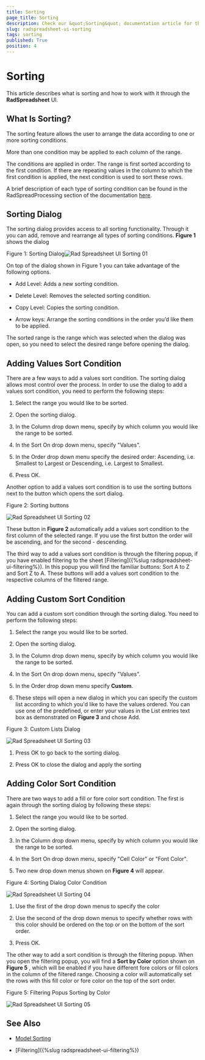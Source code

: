 ```yaml
---
title: Sorting
page_title: Sorting
description: Check our &quot;Sorting&quot; documentation article for the RadSpreadsheet {{ site.framework_name }} control.
slug: radspreadsheet-ui-sorting
tags: sorting
published: True
position: 4
---
```


# Sorting

This article describes what is sorting and how to work with it through the __RadSpreadsheet__ UI.

## What Is Sorting?

The sorting feature allows the user to arrange the data according to one or more sorting conditions.
        

More than one condition may be applied to each column of the range.
        

The conditions are applied in order. The range is first sorted according to the first condition. If there are repeating values in the column to which the first condition is applied, the next condition is used to sort these rows.
        

A brief description of each type of sorting condition can be found in the RadSpreadProcessing section of the documentation [here](https://docs.telerik.com/devtools/document-processing/libraries/radspreadprocessing/features/sorting).
        

## Sorting Dialog

The sorting dialog provides access to all sorting functionality. Through it you can add, remove and rearrange all types of sorting conditions. __Figure 1__ shows the dialog
        

Figure 1: Sorting Dialog![Rad Spreadsheet UI Sorting 01](images/RadSpreadsheet_UI_Sorting_01.png)

On top of the dialog shown in Figure 1 you can take advantage of the following options.
        

* Add Level: Adds a new sorting condition.
            

* Delete Level: Removes the selected sorting condition.
            

* Copy Level: Copies the sorting condition.
            

* Arrow keys: Arrange the sorting conditions in the order you’d like them to be applied.
            

The sorted range is the range which was selected when the dialog was open, so you need to select the desired range before opening the dialog.
        

## Adding Values Sort Condition

There are a few ways to add a values sort condition. The sorting dialog allows most control over the process. In order to use the dialog to add a values sort condition, you need to perform the following steps:
        

1. Select the range you would like to be sorted.
            

1. Open the sorting dialog.
            

1. In the Column drop down menu, specify by which column you would like the range to be sorted.
            

1. In the Sort On drop down menu, specify "Values".
            

1. In the Order drop down menu specify the desired order: Ascending, i.e. Smallest to Largest or Descending, i.e. Largest to Smallest.
            

1. Press OK.
            

Another option to add a values sort condition is to use the sorting buttons next to the button which opens the sort dialog.
        

Figure 2: Sorting buttons

![Rad Spreadsheet UI Sorting 02](images/RadSpreadsheet_UI_Sorting_02.png)

These button in __Figure 2__ automatically add a values sort condition to the first column of the selected range. If you use the first button the order will be ascending, and for the second - descending.
        

The third way to add a values sort condition is through the filtering popup, if you have enabled filtering to the sheet [Filtering]({%slug radspreadsheet-ui-filtering%}). In this popup you will find the familiar buttons: Sort A to Z and Sort Z to A. These buttons will add a values sort condition to the respective columns of the filtered range.
        

## Adding Custom Sort Condition

You can add a custom sort condition through the sorting dialog. You need to perform the following steps:
        

1. Select the range you would like to be sorted.
            

1. Open the sorting dialog.
            

1. In the Column drop down menu, specify by which column you would like the range to be sorted.
            

1. In the Sort On drop down menu, specify "Values".
            

1. In the Order drop down menu specify __Custom__.
            

1. These steps will open a new dialog in which you can specify the custom list according to which you'd like to have the values ordered. You can use one of the predefined, or enter your values in the List entries text box as demonstrated on __Figure 3__ and chose Add.
            

Figure 3: Custom Lists Dialog

![Rad Spreadsheet UI Sorting 03](images/RadSpreadsheet_UI_Sorting_03.png)

1. Press OK to go back to the sorting dialog.
            

1. Press OK to close the dialog and apply the sorting
            

## Adding Color Sort Condition

There are two ways to add a fill or fore color sort condition. The first is again through the sorting dialog by following these steps:
        

1. Select the range you would like to be sorted.
            

1. Open the sorting dialog.
            

1. In the Column drop down menu, specify by which column you would like the range to be sorted.
            

1. In the Sort On drop down menu, specify "Cell Color" or "Font Color".
            

1. Two new drop down menus shown on __Figure 4__ will appear.
            

Figure 4: Sorting Dialog Color Condition

![Rad Spreadsheet UI Sorting 04](images/RadSpreadsheet_UI_Sorting_04.png)

1. Use the first of the drop down menus to specify the color
            

1. Use the second of the drop down menus to specify whether rows with this color should be ordered on the top or on the bottom of the sort order.
            

1. Press OK.
            

The other way to add a sort condition is through the filtering popup. When you open the filtering popup, you will find a __Sort by Color__ option shown on __Figure 5__ , which will be enabled if you have different fore colors or fill colors in the column of the filtered range. Choosing a color will automatically set the rows with this fill color or fore color on the top of the sort order.
        

Figure 5: Filtering Popus Sorting by Color

![Rad Spreadsheet UI Sorting 05](images/RadSpreadsheet_UI_Sorting_05.png)

## See Also
 * [Model Sorting](https://docs.telerik.com/devtools/document-processing/libraries/radspreadprocessing/features/sorting)

 * [Filtering]({%slug radspreadsheet-ui-filtering%})
